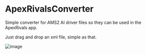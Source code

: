 # ApexRivalsConverter
Simple converter for AMS2 AI driver files so they can be used in the ApexRivals app.

Just drag and drop an xml file, simple as that.

![image](https://github.com/user-attachments/assets/ca00b155-8454-4a2f-8672-1e91d25239eb)
